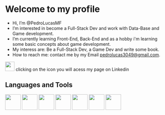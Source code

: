 # Welcome to my profile

-  Hi, I’m @PedroLucasMF
-  I’m interested in become a Full-Stack Dev and work with Data-Base and Game development. 
-  I’m currently learning Front-End, Back-End and as a hobby i'm learning some basic concepts about game development.
-  My interess are: Be a Full-Stack Dev, a Game Dev and write some book.
-  How to reach me: contact me by my Email pedrolucas3049@gmail.com.
<div style="inline">
  <a href="https://br.linkedin.com/in/pedro-lucas-miranda-franco-2199281b6"><img width="30px" src="https://cdn.jsdelivr.net/gh/devicons/devicon/icons/linkedin/linkedin-original.svg" /></a>
  clicking on the icon you will acess my page on Linkedin
</div>

  
## Languages and Tools

<div style="inline-block">
  <img width="50px" src="https://cdn.jsdelivr.net/gh/devicons/devicon/icons/html5/html5-original.svg" />
  <img width="50px" src="https://cdn.jsdelivr.net/gh/devicons/devicon/icons/css3/css3-original.svg" />
  <img width="50px" src="https://cdn.jsdelivr.net/gh/devicons/devicon/icons/javascript/javascript-original.svg" />
  <img width="50px" src="https://cdn.jsdelivr.net/gh/devicons/devicon/icons/mysql/mysql-original.svg" />
  <img width="50px" src="https://cdn.jsdelivr.net/gh/devicons/devicon/icons/git/git-original.svg" />
  <img width="50px" src="https://icones.pro/wp-content/uploads/2021/06/icone-github-violet.png" />
  <img width="50px" src="https://cdn.jsdelivr.net/gh/devicons/devicon/icons/python/python-original.svg" />

  
</div>
